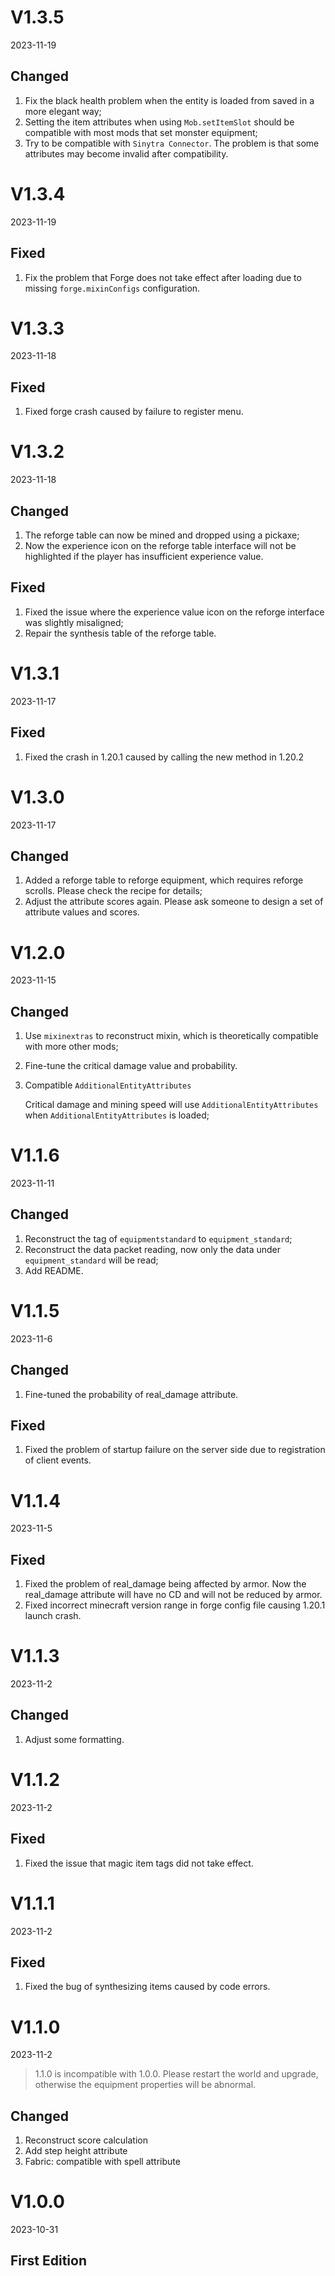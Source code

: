 # V1.3.5

2023-11-19

## Changed

1. Fix the black health problem when the entity is loaded from saved in a more elegant way;
2. Setting the item attributes when using `Mob.setItemSlot` should be compatible with most mods that set monster equipment;
3. Try to be compatible with `Sinytra Connector`. The problem is that some attributes may become invalid after compatibility.

# V1.3.4

2023-11-19

## Fixed

1. Fix the problem that Forge does not take effect after loading due to missing `forge.mixinConfigs` configuration.

# V1.3.3

2023-11-18

## Fixed

1. Fixed forge crash caused by failure to register menu.

# V1.3.2

2023-11-18

## Changed

1. The reforge table can now be mined and dropped using a pickaxe;
2. Now the experience icon on the reforge table interface will not be highlighted if the player has insufficient experience value.

## Fixed

1. Fixed the issue where the experience value icon on the reforge interface was slightly misaligned;
2. Repair the synthesis table of the reforge table.

# V1.3.1

2023-11-17

## Fixed

1. Fixed the crash in 1.20.1 caused by calling the new method in 1.20.2

# V1.3.0

2023-11-17

## Changed
1. Added a reforge table to reforge equipment, which requires reforge scrolls. Please check the recipe for details;
2. Adjust the attribute scores again. Please ask someone to design a set of attribute values and scores.

# V1.2.0

2023-11-15

## Changed

1. Use `mixinextras` to reconstruct mixin, which is theoretically compatible with more other mods;
2. Fine-tune the critical damage value and probability.
3. Compatible `AdditionalEntityAttributes`

   Critical damage and mining speed will use `AdditionalEntityAttributes` when `AdditionalEntityAttributes` is loaded;

# V1.1.6

2023-11-11

## Changed

1. Reconstruct the tag of `equipmentstandard` to `equipment_standard`;
2. Reconstruct the data packet reading, now only the data under `equipment_standard` will be read;
3. Add README.

# V1.1.5

2023-11-6

## Changed

1. Fine-tuned the probability of real_damage attribute.

## Fixed

1. Fixed the problem of startup failure on the server side due to registration of client events.

# V1.1.4

2023-11-5

## Fixed

1. Fixed the problem of real_damage being affected by armor. Now the real_damage attribute will have no CD and will not be reduced by armor.
2. Fixed incorrect minecraft version range in forge config file causing 1.20.1 launch crash.

# V1.1.3

2023-11-2

## Changed

1. Adjust some formatting.

# V1.1.2

2023-11-2

## Fixed

1. Fixed the issue that magic item tags did not take effect.

# V1.1.1

2023-11-2

## Fixed

1. Fixed the bug of synthesizing items caused by code errors.

# V1.1.0

2023-11-2

> 1.1.0 is incompatible with 1.0.0. Please restart the world and upgrade, otherwise the equipment properties will be abnormal.

## Changed

1. Reconstruct score calculation
2. Add step height attribute
3. Fabric: compatible with spell attribute

# V1.0.0

2023-10-31

## First Edition